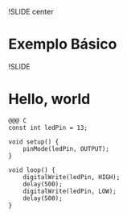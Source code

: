 !SLIDE center

# Exemplo Básico

!SLIDE
# Hello, world #

	@@@ C
	const int ledPin = 13;

	void setup() {
		pinMode(ledPin, OUTPUT);
	}

	void loop()	{
		digitalWrite(ledPin, HIGH);
		delay(500);
		digitalWrite(ledPin, LOW);
		delay(500);
	}
